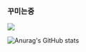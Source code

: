 ### 꾸미는중

<a href="https://www.youtube.com/channel/UCOnEOfNK4le1__Uij7JE9GA" target="_blank"><img src="https://img.shields.io/badge/test-#FF0000?style=뱃지모양&logo=#FF0000&logoColor=#FF0000"/></a>

![Anurag's GitHub stats](https://github-readme-stats.vercel.app/api?username=kaffu0424&show_icons=true&theme=radical)
